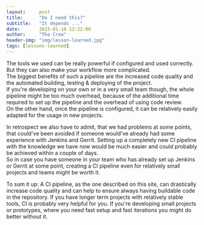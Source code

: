 ```yaml
---
layout:     post
title:      "Do I need this?"
subtitle:	"It depends ..."
date:       2015-01-18 12:22:00
author:     "The Crew"
header-img: "img/lesson-learned.jpg"
tags: [lessons-learned]
---
```


The tools we used can be really powerful if configured and used correctly. But they can also make your workflow more complicated.<br>
The biggest benefits of such a pipeline are the increased code quality and the automated building, testing & deploying of the project.<br>
If you're developing on your own or in a very small team though, the whole pipeline might be too much overhead, because of the additional time required to set up the pipeline and the overhead of using code review.<br>
On the other hand, once the pipeline is configured, it can be relatively easily adapted for the usage in new projects. <br>

In retrospect we also have to admit, that we had problems at some points, that could've been avoided if someone would've already had some experience with Jenkins and Gerrit. Setting up a completely new CI pipeline with the knowledge we have now would be much easier and could probably be achieved within a couple of days.<br>
So in case you have someone in your team who has already set up Jenkins or Gerrit at some point, creating a CI pipeline even for relatively small projects and teams might be worth it.

To sum it up: A CI pipeline, as the one described on this site, can drastically increase code quality and can help to ensure always having buildable code in the repository. If you have longer term projects with relatively stable tools, CI is probably very helpful for you. If you're developing small projects or prototypes, where you need fast setup and fast iterations you might do better without it.